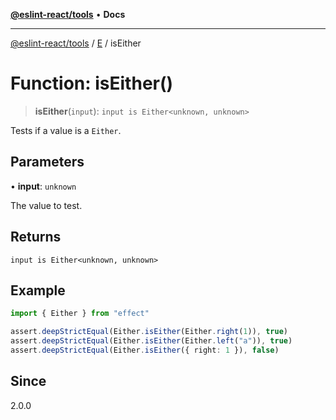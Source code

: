 [**@eslint-react/tools**](../../../README.md) • **Docs**

***

[@eslint-react/tools](../../../README.md) / [E](../README.md) / isEither

# Function: isEither()

> **isEither**(`input`): `input is Either<unknown, unknown>`

Tests if a value is a `Either`.

## Parameters

• **input**: `unknown`

The value to test.

## Returns

`input is Either<unknown, unknown>`

## Example

```ts
import { Either } from "effect"

assert.deepStrictEqual(Either.isEither(Either.right(1)), true)
assert.deepStrictEqual(Either.isEither(Either.left("a")), true)
assert.deepStrictEqual(Either.isEither({ right: 1 }), false)
```

## Since

2.0.0
